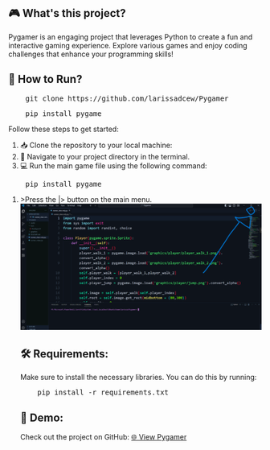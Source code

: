 <h2>🎮 What's this project?</h2>
<p>
    Pygamer is an engaging project that leverages Python to create a fun and interactive gaming experience. 
    Explore various games and enjoy coding challenges that enhance your programming skills!
</p>

<h2>🚀 How to Run?</h2>
<pre>
    git clone https://github.com/larissadcew/Pygamer
</pre>
<pre>
    pip install pygame
</pre>
<p>
    Follow these steps to get started:
</p>
<ol>
    <li>📥 Clone the repository to your local machine:</li>
    <li>📂 Navigate to your project directory in the terminal.</li>
    <li>💻 Run the main game file using the following command:</li>
</ol>
<pre>
    pip install pygame
</pre>
<ol>
    <li>>Press the |> button on the main menu.</li
</ol>
<img src="image.png" alt="Description of the image" />
<h2>🛠️ Requirements:</h2>
<p>
    Make sure to install the necessary libraries. You can do this by running:
</p>
<pre>
    pip install -r requirements.txt
</pre>

<h2>🎉 Demo:</h2>
<p>
    Check out the project on GitHub: 
    <a href="https://github.com/larissadcew/Pygamer">🌐 View Pygamer</a>
</p>

